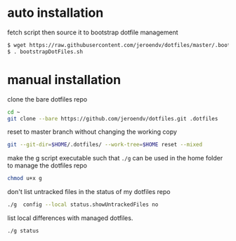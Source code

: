 # auto installation

fetch script then source it to bootstrap dotfile management

```sh 
$ wget https://raw.githubusercontent.com/jeroendv/dotfiles/master/.bootstrapDotFiles.sh 
$ . bootstrapDotFiles.sh
```

# manual installation

clone the bare dotfiles repo

```sh
cd ~
git clone --bare https://github.com/jeroendv/dotfiles.git .dotfiles
```


reset to master branch without changing the working copy

```sh
git --git-dir=$HOME/.dotfiles/ --work-tree=$HOME reset --mixed
```

make the g script executable
such that `./g` can be used in the home folder to manage the dotfiles repo

```sh
chmod u+x g
```


don't list untracked files in the status of my dotfiles repo

```sh
./g  config --local status.showUntrackedFiles no
```

list local differences with managed dotfiles.
```sh
./g status
```
